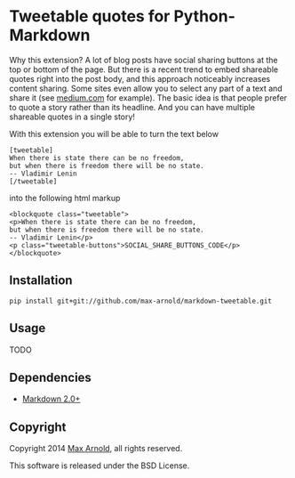 Tweetable quotes for Python-Markdown
====================================

Why this extension? A lot of blog posts have social sharing buttons at the top or bottom of the page. But there is a recent trend to embed shareable quotes right into the post body, and this approach noticeably increases content sharing. Some sites even allow you to select any part of a text and share it (see [medium.com](https://medium.com/life-learning/7-reasons-why-you-will-never-do-anything-amazing-with-your-life-2a1841f1335d) for example). The basic idea is that people prefer to quote a story rather than its headline. And you can have multiple shareable quotes in a single story!

With this extension you will be able to turn the text below

    [tweetable]
    When there is state there can be no freedom,
    but when there is freedom there will be no state.
    -- Vladimir Lenin
    [/tweetable]

into the following html markup

    <blockquote class="tweetable">
    <p>When there is state there can be no freedom,
    but when there is freedom there will be no state.
    -- Vladimir Lenin</p>
    <p class="tweetable-buttons">SOCIAL_SHARE_BUTTONS_CODE</p>
    </blockquote>

Installation
------------

    pip install git+git://github.com/max-arnold/markdown-tweetable.git

Usage
-----

TODO

Dependencies
------------

* [Markdown 2.0+](http://pythonhosted.org/Markdown/)

Copyright
---------

Copyright 2014 [Max Arnold](http://ar0.me/), all rights reserved.

This software is released under the BSD License.
